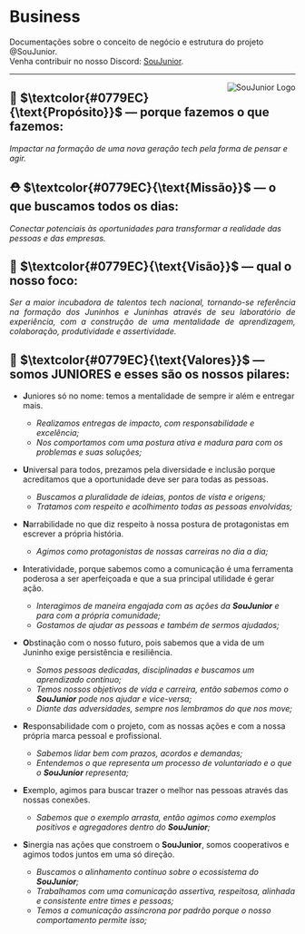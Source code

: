 # Business
Documentações sobre o conceito de negócio e estrutura do projeto @SouJunior.  
Venha contribuir no nosso Discord: [SouJunior](https://discord.gg/yQF3WB3YwX/).

<hr>

<img align="right" alt="SouJunior Logo" src="https://i.imgur.com/EJL8nWG.png"/>


## 🎯   $\textcolor{#0779EC}{\text{Propósito}}$ — porque fazemos o que fazemos:
<i>Impactar na formação de uma nova geração tech pela forma de pensar e agir.</i>
 
## ⛑   $\textcolor{#0779EC}{\text{Missão}}$ — o que buscamos todos os dias:
<i>Conectar potenciais às oportunidades para transformar a realidade das pessoas e das empresas.</i>
 
## 🦅   $\textcolor{#0779EC}{\text{Visão}}$ — qual o nosso foco:
<p align="justify"><i>Ser a maior incubadora de talentos tech nacional, tornando-se referência na formação dos Juninhos e Juninhas através de seu laboratório de experiência, com a construção de uma mentalidade de aprendizagem, colaboração, produtividade e assertividade.</i></p>
 
## 💎  $\textcolor{#0779EC}{\text{Valores}}$ — somos <b>JUNIORES</b> e esses são os nossos pilares:

- <b>J</b>uniores só no nome: temos a mentalidade de sempre ir além e entregar mais.
  - <i>Realizamos entregas de impacto, com responsabilidade e excelência;</i>
  - <i>Nos comportamos com uma postura ativa e madura para com os problemas e suas soluções;</i>
    
- <b>U</b>niversal para todos, prezamos pela diversidade e inclusão porque acreditamos que a oportunidade deve ser para todas as pessoas.
  - <i>Buscamos a pluralidade de ideias, pontos de vista e origens;</i>
  - <i>Tratamos com respeito e acolhimento todas as pessoas envolvidas;</i>
  
- <b>N</b>arrabilidade no que diz respeito à nossa postura de protagonistas em escrever a própria história.
  - <i>Agimos como protagonistas de nossas carreiras no dia a dia;</i>
  
- <b>I</b>nteratividade, porque sabemos como a comunicação é uma ferramenta poderosa a ser aperfeiçoada e que a sua principal utilidade é gerar ação.
  - <i>Interagimos de maneira engajada com as ações da <strong>SouJunior</strong> e para com a própria comunidade;</i>
  - <i>Gostamos de ajudar as pessoas e também de sermos ajudados;</i>
  
- <b>O</b>bstinação com o nosso futuro, pois sabemos que a vida de um Juninho exige persistência e resiliência.
  - <i>Somos pessoas dedicadas, disciplinadas e buscamos um aprendizado contínuo;</i>
  - <i>Temos nossos objetivos de vida e carreira, então sabemos como o <strong>SouJunior</strong> pode nos ajudar e vice-versa;</i>
  - <i>Diante das adversidades, sempre nos lembramos do que nos move;</i>
  
- <b>R</b>esponsabilidade com o projeto, com as nossas ações e com a nossa própria marca pessoal e profissional.
  - <i>Sabemos lidar bem com prazos, acordos e demandas;</i>
  - <i>Entendemos o que representa um processo de voluntariado e o que o <strong>SouJunior</strong> representa;</i>
  
- <b>E</b>xemplo, agimos para buscar trazer o melhor nas pessoas através das nossas conexões.
  - <i>Sabemos que o exemplo arrasta, então agimos como exemplos positivos e agregadores dentro do <strong>SouJunior</strong>;</i>
  
- <b>S</b>inergia nas ações que constroem o <strong>SouJunior</strong>, somos cooperativos e agimos todos juntos em uma só direção.
  - <i>Buscamos o alinhamento contínuo sobre o ecossistema do <strong>SouJunior</strong>;</i>
  - <i>Trabalhamos com uma comunicação assertiva, respeitosa, alinhada e consistente entre times e pessoas;</i>
  - <i>Temos a comunicação assíncrona por padrão porque o nosso comportamento permite isso;</i>